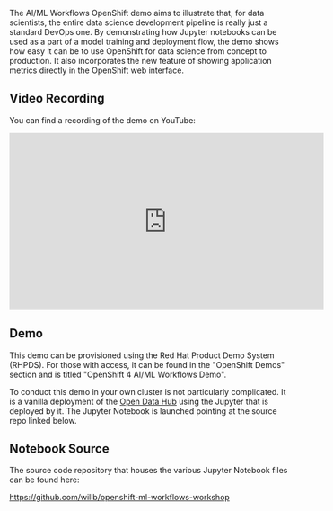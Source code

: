 The AI/ML Workflows OpenShift demo aims to illustrate that, for data
scientists, the entire data science development pipeline is really just a
standard DevOps one. By demonstrating how Jupyter notebooks can be used as a
part of a model training and deployment flow, the demo shows how easy it can
be to use OpenShift for data science from concept to production. It also
incorporates the new feature of showing application metrics directly in the
OpenShift web interface.

## Video Recording
You can find a recording of the demo on YouTube:

<iframe width="560" height="315" src="https://www.youtube.com/embed/1REuOX6egnQ" frameborder="0" allow="accelerometer; autoplay; encrypted-media; gyroscope; picture-in-picture" allowfullscreen></iframe>

## Demo
This demo can be provisioned using the Red Hat Product Demo System (RHPDS).
For those with access, it can be found in the "OpenShift Demos" section and
is titled "OpenShift 4 AI/ML Workflows Demo".

To conduct this demo in your own cluster is not particularly complicated. It
is a vanilla deployment of the [Open Data Hub](https://opendatahub.io/) using
the Jupyter that is deployed by it. The Jupyter Notebook is launched pointing
at the source repo linked below.

## Notebook Source
The source code repository that houses the various Jupyter Notebook files can
be found here:

https://github.com/willb/openshift-ml-workflows-workshop

